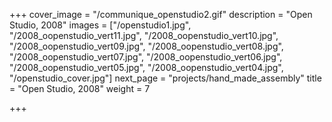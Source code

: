 +++
cover_image = "/communique_openstudio2.gif"
description = "Open Studio, 2008"
images = ["/openstudio1.jpg", "/2008_oopenstudio_vert11.jpg", "/2008_oopenstudio_vert10.jpg", "/2008_oopenstudio_vert09.jpg", "/2008_oopenstudio_vert08.jpg", "/2008_oopenstudio_vert07.jpg", "/2008_oopenstudio_vert06.jpg", "/2008_oopenstudio_vert05.jpg", "/2008_oopenstudio_vert04.jpg", "/openstudio_cover.jpg"]
next_page = "projects/hand_made_assembly"
title = "Open Studio, 2008"
weight = 7

+++
